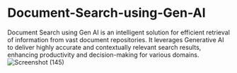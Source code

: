 # Document-Search-using-Gen-AI
Document Search using Gen AI is an intelligent solution for efficient retrieval of information from vast document repositories. It leverages Generative AI to deliver highly accurate and contextually relevant search results, enhancing productivity and decision-making for various domains.
![Screenshot (145)](https://github.com/thedark27/Document-Search-using-Gen-AI/assets/60995014/60ef9a7c-d57d-453a-a88d-b19d65489139)
